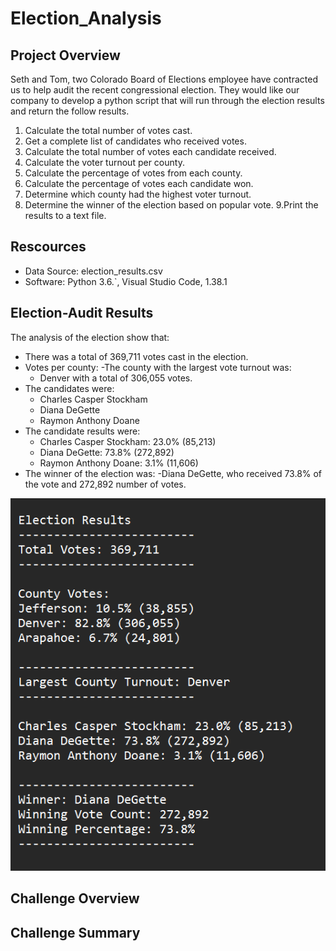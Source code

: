 # Election_Analysis

## Project Overview
Seth and Tom, two Colorado Board of Elections employee have contracted us to help audit the recent congressional election. They would like our company to develop a python script that will run through the election results and return the follow results.

1. Calculate the total number of votes cast.
2. Get a complete list of candidates who received votes.
3. Calculate the total number of votes each candidate received.
4. Calculate the voter turnout per county.
5. Calculate the percentage of votes from each county.
6. Calculate the percentage of votes each candidate won.
7. Determine which county had the highest voter turnout.
8. Determine the winner of the election based on popular vote.
9.Print the results to a text file.

## Rescources
- Data Source: election_results.csv
- Software: Python 3.6.`, Visual Studio Code, 1.38.1

## Election-Audit Results
The analysis of the election show that:
- There was a total of 369,711 votes cast in the election.
- Votes per county:
-The county with the largest vote turnout was:
	- Denver with a total of 306,055 votes.
- The candidates were:
	- Charles Casper Stockham
	- Diana DeGette
	- Raymon Anthony Doane
- The candidate results were:
	- Charles Casper Stockham: 23.0% (85,213)
	- Diana DeGette: 73.8% (272,892)
	- Raymon Anthony Doane: 3.1% (11,606)
- The winner of the election was:
	-Diana DeGette, who received 73.8% of the vote and 272,892 number of votes.


![total_results](https://github.com/JoseEspinosaTello/Election_Analysis/blob/main/Resources/total_results.png?raw=true)


## Challenge Overview

## Challenge Summary
